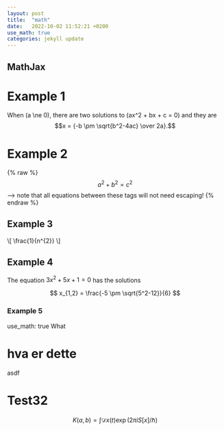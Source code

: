 ```yaml
---
layout: post
title:  "math"
date:   2022-10-02 11:52:21 +0200
use_math: true
categories: jekyll update
---
```

## MathJax

# Example 1 
When \(a \ne 0\), there are two solutions to \(ax^2 + bx + c = 0\) and they are
$$x = {-b \pm \sqrt{b^2-4ac} \over 2a}.$$


# Example 2
{% raw %}
  $$a^2 + b^2 = c^2$$ --> note that all equations between these tags will not need escaping! 
{% endraw %}


## Example 3 

\\[ \frac{1}{n^{2}} \\]


## Example 4

The equation $3x^2 + 5x +1 = 0$ has the solutions

$$
x_{1,2} = \frac{-5 \pm \sqrt{5^2-12}}{6}
$$

### Example 5
use_math: true
What

# hva er dette
asdf 

# Test32
$$
K(a,b) = \int \mathcal{D}x(t) \exp(2\pi i S[x]/\hbar)
$$